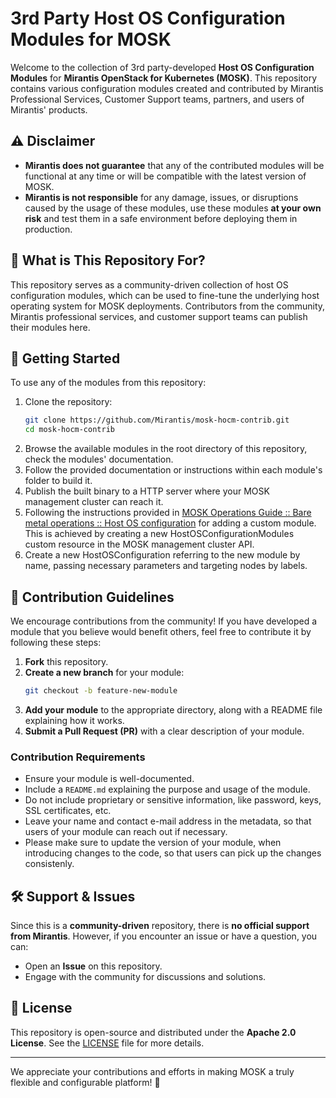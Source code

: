 # 3rd Party Host OS Configuration Modules for MOSK

Welcome to the collection of 3rd party-developed **Host OS Configuration Modules** for **Mirantis OpenStack for Kubernetes (MOSK)**. This repository contains various configuration modules created and contributed by Mirantis Professional Services, Customer Support teams, partners, and users of Mirantis' products.

## ⚠️ Disclaimer

- **Mirantis does not guarantee** that any of the contributed modules will be functional at any time or will be compatible with the latest version of MOSK.
- **Mirantis is not responsible** for any damage, issues, or disruptions caused by the usage of these modules, use these modules **at your own risk** and test them in a safe environment before deploying them in production.

## 📌 What is This Repository For?

This repository serves as a community-driven collection of host OS configuration modules, which can be used to fine-tune the underlying host operating system for MOSK deployments. Contributors from the community, Mirantis professional services, and customer support teams can publish their modules here.

## 🚀 Getting Started

To use any of the modules from this repository:

1. Clone the repository:
   ```sh
   git clone https://github.com/Mirantis/mosk-hocm-contrib.git
   cd mosk-hocm-contrib
   ```
2. Browse the available modules in the root directory of this repository, check the modules' documentation.
3. Follow the provided documentation or instructions within each module's folder to build it.
4. Publish the built binary to a HTTP server where your MOSK management cluster can reach it.
5. Following the instructions provided in [MOSK Operations Guide :: Bare metal operations :: Host OS configuration](https://docs.mirantis.com/mosk/latest/ops/bm-operations/host-os-conf.html) for adding a custom module. This is achieved by creating a new HostOSConfigurationModules custom resource in the MOSK management cluster API.
6. Create a new HostOSConfiguration referring to the new module by name, passing necessary parameters and targeting  nodes by labels.

## 📜 Contribution Guidelines

We encourage contributions from the community! If you have developed a module that you believe would benefit others, feel free to contribute it by following these steps:

1. **Fork** this repository.
2. **Create a new branch** for your module:
   ```sh
   git checkout -b feature-new-module
   ```
3. **Add your module** to the appropriate directory, along with a README file explaining how it works.
4. **Submit a Pull Request (PR)** with a clear description of your module.

### Contribution Requirements
- Ensure your module is well-documented.
- Include a `README.md` explaining the purpose and usage of the module.
- Do not include proprietary or sensitive information, like password, keys, SSL certificates, etc.
- Leave your name and contact e-mail address in the metadata, so that users of your module can reach out if necessary.
- Please make sure to update the version of your module, when introducing changes to the code, so that users can pick up the changes consistenly.

## 🛠 Support & Issues

Since this is a **community-driven** repository, there is **no official support from Mirantis**. However, if you encounter an issue or have a question, you can:

- Open an **Issue** on this repository.
- Engage with the community for discussions and solutions.

## 📄 License

This repository is open-source and distributed under the **Apache 2.0 License**. See the [LICENSE](LICENSE) file for more details.

---

We appreciate your contributions and efforts in making MOSK a truly flexible and configurable platform! 🚀
